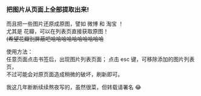 ### 把图片从页面上全部提取出来!

而且把一些图片还原成原图，譬如 微博 和 淘宝 ！  
尤其是 花瓣，可以在列表页直接获取原图！  
<s>(希望花瓣别屏蔽吧哈哈哈哈哈哈哈哈哈哈</s>

使用方法：  
任意页面点击书签后，出现图片列表页面；
点击 esc 键，可移除添加的图片列表页，  
不过可能会对原页面造成稍微的破坏，刷新即可。

我这几年断断续续熬夜写的，虽然很菜，但转载请署名 😂
